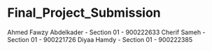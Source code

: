 # Final_Project_Submission
Ahmed Fawzy Abdelkader - Section 01 - 900222633 Cherif Sameh - Section 01 - 900221726 Diyaa Hamdy - Section 01 - 900222385
